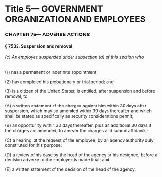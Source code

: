 
# Title 5— GOVERNMENT ORGANIZATION AND EMPLOYEES
### CHAPTER 75— ADVERSE ACTIONS
#### § 7532. Suspension and removal
###### (c) An employee suspended under subsection (a) of this section who

(1) has a permanent or indefinite appointment;

(2) has completed his probationary or trial period; and

(3) is a citizen of the United States; is entitled, after suspension and before removal, to

(A) a written statement of the charges against him within 30 days after suspension, which may be amended within 30 days thereafter and which shall be stated as specifically as security considerations permit;

(B) an opportunity within 30 days thereafter, plus an additional 30 days if the charges are amended, to answer the charges and submit affidavits;

(C) a hearing, at the request of the employee, by an agency authority duly constituted for this purpose;

(D) a review of his case by the head of the agency or his designee, before a decision adverse to the employee is made final; and

(E) a written statement of the decision of the head of the agency.
